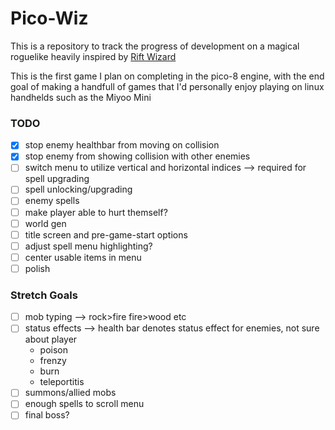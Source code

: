 # Pico-Wiz

This is a repository to track the progress of development on a magical roguelike heavily inspired by [Rift Wizard](https://store.steampowered.com/app/1271280/Rift_Wizard/)

This is the first game I plan on completing in the pico-8 engine, with the end goal of making a handfull of games that I'd personally enjoy playing on linux handhelds such as the Miyoo Mini


### TODO
-[x] stop enemy healthbar from moving on collision
-[x] stop enemy from showing collision with other enemies
-[ ] switch menu to utilize vertical and horizontal indices --> required for spell upgrading
-[ ] spell unlocking/upgrading
-[ ] enemy spells
-[ ] make player able to hurt themself?
-[ ] world gen
-[ ] title screen and pre-game-start options
-[ ] adjust spell menu highlighting?
-[ ] center usable items in menu
-[ ] polish

### Stretch Goals
-[ ] mob typing --> rock>fire fire>wood etc
-[ ] status effects --> health bar denotes status effect for enemies, not sure about player
    - poison
    - frenzy
    - burn
    - teleportitis
-[ ] summons/allied mobs
-[ ] enough spells to scroll menu
-[ ] final boss?
